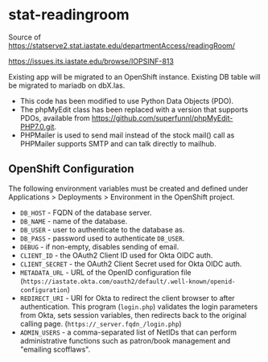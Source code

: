 # stat-readingroom
Source of https://statserve2.stat.iastate.edu/departmentAccess/readingRoom/

https://issues.its.iastate.edu/browse/IOPSINF-813

Existing app will be migrated to an OpenShift instance.
Existing DB table will be migrated to mariadb on dbX.las.

* This code has been modified to use Python Data Objects (PDO).
* The phpMyEdit class has been replaced with a version that supports PDOs, available from https://github.com/superfunnl/phpMyEdit-PHP7.0.git.
* PHPMailer is used to send mail instead of the stock mail() call as PHPMailer supports SMTP and can talk directly to mailhub.

## OpenShift Configuration

The following environment variables must be created and defined under Applications > Deployments > Environment in the OpenShift project.

* `DB_HOST` - FQDN of the database server.
* `DB_NAME` - name of the database.
* `DB_USER` - user to authenticate to the database as.
* `DB_PASS` - password used to authenticate `DB_USER`.
* `DEBUG` - if non-empty, disables sending of email.
* `CLIENT_ID` - the OAuth2 Client ID used for Okta OIDC auth.
* `CLIENT_SECRET` - the OAuth2 Client Secret used for Okta OIDC auth.
* `METADATA_URL` - URL of the OpenID configuration file (`https://iastate.okta.com/oauth2/default/.well-known/openid-configuration`)
* `REDIRECT_URI` - URI for Okta to redirect the client browser to after authentication. This program (`login.php`) validates the login parameters from Okta, sets session variables, then redirects back to the original calling page. (`https://_server.fqdn_/login.php`)
* `ADMIN_USERS` - a comma-separated list of NetIDs that can perform administrative functions such as patron/book management and "emailing scofflaws".
